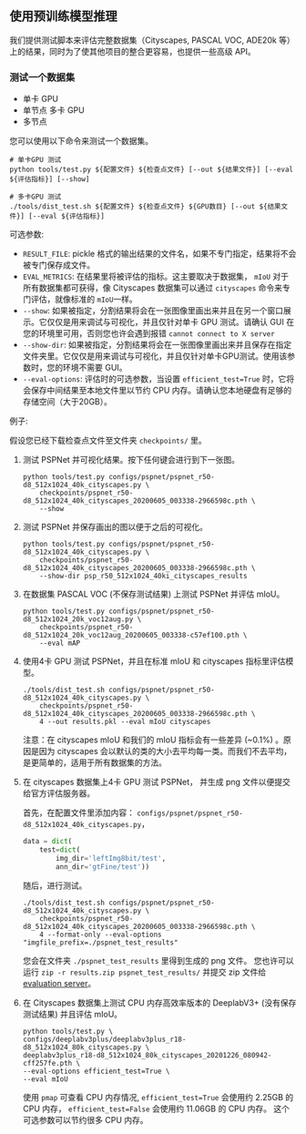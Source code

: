 ## 使用预训练模型推理

我们提供测试脚本来评估完整数据集（Cityscapes, PASCAL VOC, ADE20k 等） 上的结果，同时为了使其他项目的整合更容易，也提供一些高级 API。

### 测试一个数据集

- 单卡 GPU
- 单节点 多卡 GPU
- 多节点

您可以使用以下命令来测试一个数据集。

```shell
# 单卡GPU 测试
python tools/test.py ${配置文件} ${检查点文件} [--out ${结果文件}] [--eval ${评估指标}] [--show]

# 多卡GPU 测试
./tools/dist_test.sh ${配置文件} ${检查点文件} ${GPU数目} [--out ${结果文件}] [--eval ${评估指标}]
```

可选参数:

- `RESULT_FILE`: pickle 格式的输出结果的文件名，如果不专门指定，结果将不会被专门保存成文件。
- `EVAL_METRICS`: 在结果里将被评估的指标。这主要取决于数据集，  `mIoU`  对于所有数据集都可获得，像 Cityscapes 数据集可以通过 `cityscapes` 命令来专门评估，就像标准的 `mIoU`一样。
- `--show`: 如果被指定，分割结果将会在一张图像里画出来并且在另一个窗口展示。它仅仅是用来调试与可视化，并且仅针对单卡 GPU 测试。请确认 GUI 在您的环境里可用，否则您也许会遇到报错 `cannot connect to X server`
- `--show-dir`: 如果被指定，分割结果将会在一张图像里画出来并且保存在指定文件夹里。它仅仅是用来调试与可视化，并且仅针对单卡GPU测试。使用该参数时，您的环境不需要 GUI。
- `--eval-options`: 评估时的可选参数，当设置 `efficient_test=True` 时，它将会保存中间结果至本地文件里以节约 CPU 内存。请确认您本地硬盘有足够的存储空间（大于20GB）。

例子:

假设您已经下载检查点文件至文件夹 `checkpoints/` 里。

1. 测试 PSPNet 并可视化结果。按下任何键会进行到下一张图。

    ```shell
    python tools/test.py configs/pspnet/pspnet_r50-d8_512x1024_40k_cityscapes.py \
        checkpoints/pspnet_r50-d8_512x1024_40k_cityscapes_20200605_003338-2966598c.pth \
        --show
    ```

2. 测试 PSPNet 并保存画出的图以便于之后的可视化。

    ```shell
    python tools/test.py configs/pspnet/pspnet_r50-d8_512x1024_40k_cityscapes.py \
        checkpoints/pspnet_r50-d8_512x1024_40k_cityscapes_20200605_003338-2966598c.pth \
        --show-dir psp_r50_512x1024_40ki_cityscapes_results
    ```

3. 在数据集 PASCAL VOC (不保存测试结果) 上测试 PSPNet 并评估 mIoU。

    ```shell
    python tools/test.py configs/pspnet/pspnet_r50-d8_512x1024_20k_voc12aug.py \
        checkpoints/pspnet_r50-d8_512x1024_20k_voc12aug_20200605_003338-c57ef100.pth \
        --eval mAP
    ```

4. 使用4卡 GPU 测试 PSPNet，并且在标准 mIoU 和 cityscapes 指标里评估模型。

    ```shell
    ./tools/dist_test.sh configs/pspnet/pspnet_r50-d8_512x1024_40k_cityscapes.py \
        checkpoints/pspnet_r50-d8_512x1024_40k_cityscapes_20200605_003338-2966598c.pth \
        4 --out results.pkl --eval mIoU cityscapes
    ```

   注意：在 cityscapes mIoU 和我们的 mIoU 指标会有一些差异 (~0.1%) 。原因是因为 cityscapes 会以默认的类的大小去平均每一类。而我们不去平均，是更简单的，适用于所有数据集的方法。

5. 在 cityscapes 数据集上4卡 GPU 测试 PSPNet， 并生成 png 文件以便提交给官方评估服务器。

   首先，在配置文件里添加内容： `configs/pspnet/pspnet_r50-d8_512x1024_40k_cityscapes.py`，

    ```python
    data = dict(
        test=dict(
            img_dir='leftImg8bit/test',
            ann_dir='gtFine/test'))
    ```

   随后，进行测试。

    ```shell
    ./tools/dist_test.sh configs/pspnet/pspnet_r50-d8_512x1024_40k_cityscapes.py \
        checkpoints/pspnet_r50-d8_512x1024_40k_cityscapes_20200605_003338-2966598c.pth \
        4 --format-only --eval-options "imgfile_prefix=./pspnet_test_results"
    ```

   您会在文件夹 `./pspnet_test_results` 里得到生成的 png 文件。
   您也许可以运行 `zip -r results.zip pspnet_test_results/` 并提交 zip 文件给 [evaluation server](https://www.cityscapes-dataset.com/submit/)。

6. 在 Cityscapes 数据集上测试 CPU 内存高效率版本的 DeeplabV3+ (没有保存测试结果) 并且评估 mIoU。

    ```shell
    python tools/test.py \
    configs/deeplabv3plus/deeplabv3plus_r18-d8_512x1024_80k_cityscapes.py \
    deeplabv3plus_r18-d8_512x1024_80k_cityscapes_20201226_080942-cff257fe.pth \
    --eval-options efficient_test=True \
    --eval mIoU
    ```

    使用 ```pmap``` 可查看 CPU 内存情况,  ```efficient_test=True``` 会使用约 2.25GB 的 CPU 内存， ```efficient_test=False``` 会使用约 11.06GB 的 CPU 内存。 这个可选参数可以节约很多 CPU 内存。
